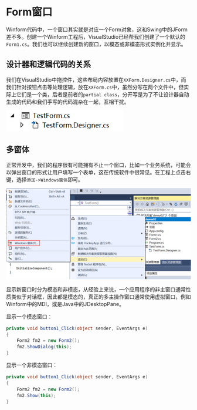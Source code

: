 # Form窗口

Winform代码中，一个窗口其实就是对应一个Form对象，这和Swing中的JForm差不多。创建一个Winform工程后，VisualStudio已经帮我们创建了一个默认的`Form1.cs`。我们也可以继续创建新的窗口，以模态或非模态形式实例化并显示。

## 设计器和逻辑代码的关系

我们在VisualStudio中拖控件，这些布局内容放置在`XXForm.Designer.cs`中，而我们针对按钮点击等处理逻辑，放在`XXForm.cs`中，虽然分写在两个文件中，但实际上它们是一个类，后者是前者的`partial class`，分开写是为了不让设计器自动生成的代码和我们手写的代码混杂在一起，互相干扰。

![](res/1.png)

## 多窗体

正常开发中，我们的程序很有可能拥有不止一个窗口，比如一个业务系统，可能会以弹出窗口的形式让用户填写一个表单，这在传统软件中很常见。在工程上点击右键，选择`添加->Windows窗体`即可。

![](res/2.png)

显示新窗口时分为模态和非模态，从经验上来说，一个应用程序的非主窗口通常性质类似于对话框，因此都是模态的，真正的多主操作窗口通常使用虚拟窗口，例如Winform中的MDI，或是Java中的JDesktopPane。

显示一个模态窗口：
```csharp
private void button1_Click(object sender, EventArgs e)
{
    Form2 fm2 = new Form2();
    fm2.ShowDialog(this);
}
```

显示一个非模态窗口：
```csharp
private void button1_Click(object sender, EventArgs e)
{
    Form2 fm2 = new Form2();
    fm2.Show(this);
}
```
